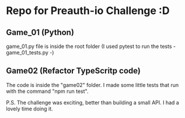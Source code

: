 # Repo for Preauth-io Challenge :D

## Game_01 (Python)

game_01.py file is inside the root folder (I used pytest to run the tests - game_01_tests.py -)

## Game02 (Refactor TypeScritp code)

The code is inside the "game02" folder. I made some little tests that run with the command "npm run test".

P.S. The challenge was exciting, better than building a small API. I had a lovely time doing it.
